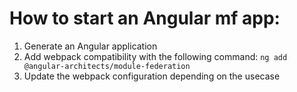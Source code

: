 # How to start an Angular mf app:
1. Generate an Angular application
2. Add webpack compatibility with the following command: `ng add @angular-architects/module-federation`
3. Update the webpack configuration depending on the usecase